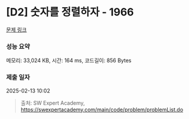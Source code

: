 # [D2] 숫자를 정렬하자 - 1966 

[문제 링크](https://swexpertacademy.com/main/code/problem/problemDetail.do?contestProbId=AV5PrmyKAWEDFAUq) 

### 성능 요약

메모리: 33,024 KB, 시간: 164 ms, 코드길이: 856 Bytes

### 제출 일자

2025-02-13 10:02



> 출처: SW Expert Academy, https://swexpertacademy.com/main/code/problem/problemList.do